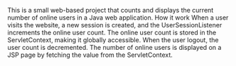 This is a small web-based project that counts and displays the current number of online users in a Java web application. 
How it work
When a user visits the website, a new session is created, and the UserSessionListener increments the online user count.
The online user count is stored in the ServletContext, making it globally accessible.
When the user logout, the user count is decremented.
The number of online users is displayed on a JSP page by fetching the value from the ServletContext.
